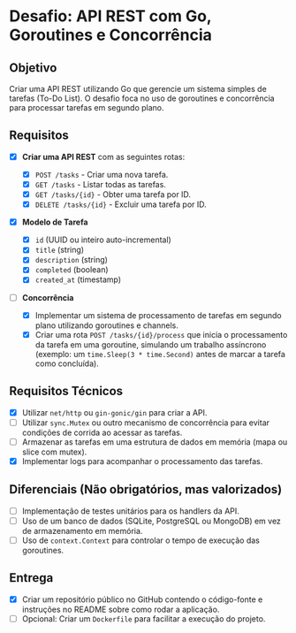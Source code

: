 # Desafio: API REST com Go, Goroutines e Concorrência

## Objetivo

Criar uma API REST utilizando Go que gerencie um sistema simples de tarefas (To-Do List). O desafio foca no uso de goroutines e concorrência para processar tarefas em segundo plano.

## Requisitos

- [x] **Criar uma API REST** com as seguintes rotas:

  - [x] `POST /tasks` - Criar uma nova tarefa.
  - [x] `GET /tasks` - Listar todas as tarefas.
  - [x] `GET /tasks/{id}` - Obter uma tarefa por ID.
  - [x] `DELETE /tasks/{id}` - Excluir uma tarefa por ID.

- [x] **Modelo de Tarefa**

  - [x] `id` (UUID ou inteiro auto-incremental)
  - [x] `title` (string)
  - [x] `description` (string)
  - [x] `completed` (boolean)
  - [x] `created_at` (timestamp)

- [ ] **Concorrência**
  - [x] Implementar um sistema de processamento de tarefas em segundo plano utilizando goroutines e channels.
  - [x] Criar uma rota `POST /tasks/{id}/process` que inicia o processamento da tarefa em uma goroutine, simulando um trabalho assíncrono (exemplo: um `time.Sleep(3 * time.Second)` antes de marcar a tarefa como concluída).

## Requisitos Técnicos

- [x] Utilizar `net/http` ou `gin-gonic/gin` para criar a API.
- [ ] Utilizar `sync.Mutex` ou outro mecanismo de concorrência para evitar condições de corrida ao acessar as tarefas.
- [ ] Armazenar as tarefas em uma estrutura de dados em memória (mapa ou slice com mutex).
- [x] Implementar logs para acompanhar o processamento das tarefas.

## Diferenciais (Não obrigatórios, mas valorizados)

- [ ] Implementação de testes unitários para os handlers da API.
- [ ] Uso de um banco de dados (SQLite, PostgreSQL ou MongoDB) em vez de armazenamento em memória.
- [ ] Uso de `context.Context` para controlar o tempo de execução das goroutines.

## Entrega

- [x] Criar um repositório público no GitHub contendo o código-fonte e instruções no README sobre como rodar a aplicação.
- [ ] Opcional: Criar um `Dockerfile` para facilitar a execução do projeto.
